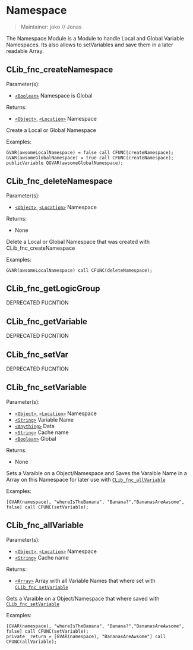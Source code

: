 # Namespace

> Maintainer: joko // Jonas

The Namespace Module is a Module to handle Local and Global Variable Namespaces.
Its also allows to setVariables and save them in a later readable Array.


## CLib_fnc_createNamespace

Parameter(s):
* [`<Boolean>`] Namespace is Global

Returns:
* [`<Object>`], [`<Location>`] Namespace

Create a Local or Global Namespace

Examples:

```sqf
GVAR(awsomeLocalNamespace) = false call CFUNC(createNamespace);
GVAR(awsomeGlobalNamespace) = true call CFUNC(createNamespace);
publicVariable QGVAR(awsomeGlobalNamespace);
```

## CLib_fnc_deleteNamespace

Parameter(s):
* [`<Object>`], [`<Location>`] Namespace

Returns:
* None

Delete a Local or Global Namespace that was created with CLib_fnc_createNamespace

Examples:

```sqf
GVAR(awsomeLocalNamespace) call CFUNC(deleteNamespace);
```

## CLib_fnc_getLogicGroup
DEPRECATED FUCNTION

## CLib_fnc_getVariable
DEPRECATED FUCNTION

## CLib_fnc_setVar
DEPRECATED FUCNTION

## CLib_fnc_setVariable

Parameter(s):
* [`<Object>`], [`<Location>`] Namespace
* [`<String>`] Variable Name
* [`<Anything>`] Data
* [`<String>`] Cache name
* [`<Boolean>`] Global

Returns:
* None

Sets a Varaible on a Object/Namespace and
Saves the Varaible Name in a Array on this Namespace for later use with [`CLib_fnc_allVariable`]

Examples:

```sqf
[GVAR(namespace), "whereIsTheBanana", "Banana?","BananasAreAwsome", false] call CFUNC(setVariable);
```

## CLib_fnc_allVariable

Parameter(s):
* [`<Object>`], [`<Location>`] Namespace
* [`<String>`] Cache name

Returns:
* [`<Array>`] Array with all Variable Names that where set with [`CLib_fnc_setVariable`]

Gets a Varaible on a Object/Namespace that where saved with [`CLib_fnc_setVariable`]

Examples:

```sqf
[GVAR(namespace), "whereIsTheBanana", "Banana?","BananasAreAwsome", false] call CFUNC(setVariable);
private _return = [GVAR(namespace), "BananasAreAwsome"] call CFUNC(allVariable);
```

[`<Control>`]: https://community.bistudio.com/wiki/Control
[`<Anything>`]: https://community.bistudio.com/wiki/Anything
[`<Config>`]: https://community.bistudio.com/wiki/Config
[`<Object>`]: https://community.bistudio.com/wiki/Object
[`<String>`]: https://community.bistudio.com/wiki/String
[`<Number>`]: https://community.bistudio.com/wiki/Number
[`<Array>`]: https://community.bistudio.com/wiki/Array
[`<Position>`]: https://community.bistudio.com/wiki/Position
[`<Color>`]: https://community.bistudio.com/wiki/Color
[`<Boolean>`]: https://community.bistudio.com/wiki/Boolean
[`<Code>`]: https://community.bistudio.com/wiki/Code
[`<Location>`]: https://community.bistudio.com/wiki/Location
[`CLib_fnc_allVariable`]: ##CLib_fnc_allVariable
[`CLib_fnc_setVariable`]: ##CLib_fnc_setVariable
